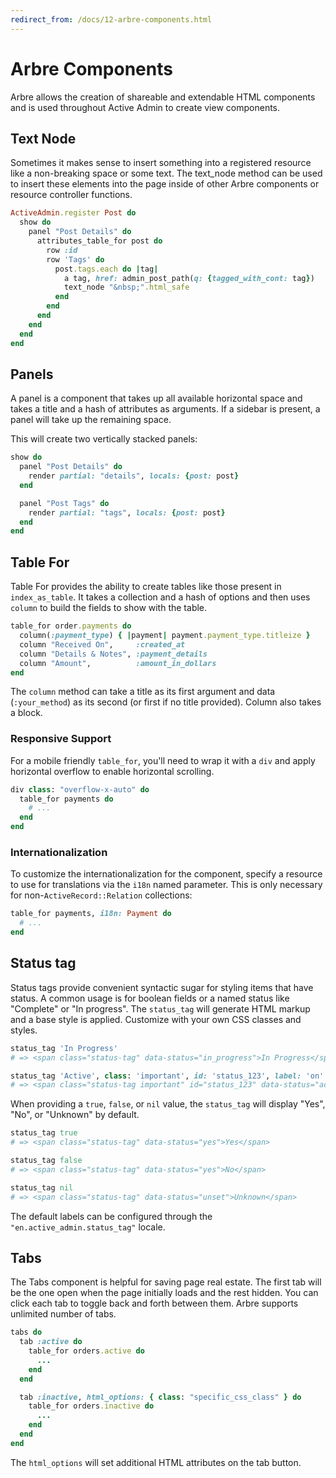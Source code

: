 ```yaml
---
redirect_from: /docs/12-arbre-components.html
---
```


# Arbre Components

Arbre allows the creation of shareable and extendable HTML components and is
used throughout Active Admin to create view components.

## Text Node

Sometimes it makes sense to insert something into a registered resource like a
non-breaking space or some text. The text_node method can be used to insert
these elements into the page inside of other Arbre components or resource
controller functions.

```ruby
ActiveAdmin.register Post do
  show do
    panel "Post Details" do
      attributes_table_for post do
        row :id
        row 'Tags' do
          post.tags.each do |tag|
            a tag, href: admin_post_path(q: {tagged_with_cont: tag})
            text_node "&nbsp;".html_safe
          end
        end
      end
    end
  end
end
```

## Panels

A panel is a component that takes up all available horizontal space and takes a
title and a hash of attributes as arguments. If a sidebar is present, a panel
will take up the remaining space.

This will create two vertically stacked panels:

```ruby
show do
  panel "Post Details" do
    render partial: "details", locals: {post: post}
  end

  panel "Post Tags" do
    render partial: "tags", locals: {post: post}
  end
end
```

## Table For

Table For provides the ability to create tables like those present
in `index_as_table`. It takes a collection and a hash of options and then
uses `column` to build the fields to show with the table.

```ruby
table_for order.payments do
  column(:payment_type) { |payment| payment.payment_type.titleize }
  column "Received On",     :created_at
  column "Details & Notes", :payment_details
  column "Amount",          :amount_in_dollars
end
```

The `column` method can take a title as its first argument and data
(`:your_method`) as its second (or first if no title provided). Column also
takes a block.

### Responsive Support

For a mobile friendly `table_for`, you'll need to wrap it with a `div` and apply
horizontal overflow to enable horizontal scrolling.

```ruby
div class: "overflow-x-auto" do
  table_for payments do
    # ...
  end
end
```

### Internationalization

To customize the internationalization for the component, specify a resource to
use for translations via the `i18n` named parameter. This is only necessary for
non-`ActiveRecord::Relation` collections:

```ruby
table_for payments, i18n: Payment do
  # ...
end
```

## Status tag

Status tags provide convenient syntactic sugar for styling items that have
status. A common usage is for boolean fields or a named status like "Complete"
or "In progress". The `status_tag` will generate HTML markup and a base style
is applied. Customize with your own CSS classes and styles.

```ruby
status_tag 'In Progress'
# => <span class="status-tag" data-status="in_progress">In Progress</span>

status_tag 'Active', class: 'important', id: 'status_123', label: 'on'
# => <span class="status-tag important" id="status_123" data-status="active">on</span>
```

When providing a `true`, `false`, or `nil` value, the `status_tag` will display
"Yes", "No", or "Unknown" by default.

```ruby
status_tag true
# => <span class="status-tag" data-status="yes">Yes</span>
```

```ruby
status_tag false
# => <span class="status-tag" data-status="yes">No</span>
```

```ruby
status_tag nil
# => <span class="status-tag" data-status="unset">Unknown</span>
```

The default labels can be configured through the `"en.active_admin.status_tag"`
locale.

## Tabs

The Tabs component is helpful for saving page real estate. The first tab will be
the one open when the page initially loads and the rest hidden. You can click
each tab to toggle back and forth between them. Arbre supports unlimited number
of tabs.

```ruby
tabs do
  tab :active do
    table_for orders.active do
      ...
    end
  end

  tab :inactive, html_options: { class: "specific_css_class" } do
    table_for orders.inactive do
      ...
    end
  end
end
```

The `html_options` will set additional HTML attributes on the tab button.
